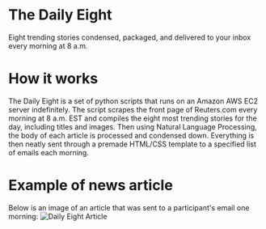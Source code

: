 # The Daily Eight
Eight trending stories condensed, packaged, and delivered to your inbox every morning at 8 a.m.

# How it works
The Daily Eight is a set of python scripts that runs on an Amazon AWS EC2 server indefinitely. The script scrapes the front page of Reuters.com every morning at 8 a.m. EST and compiles the eight most trending stories for the day, including titles and images. Then using Natural Language Processing, the body of each article is processed and condensed down. Everything is then neatly sent through a premade HTML/CSS template to a specified list of emails each morning.

# Example of news article
Below is an image of an article that was sent to a participant's email one morning:
![Daily Eight Article](assets/example.png)
